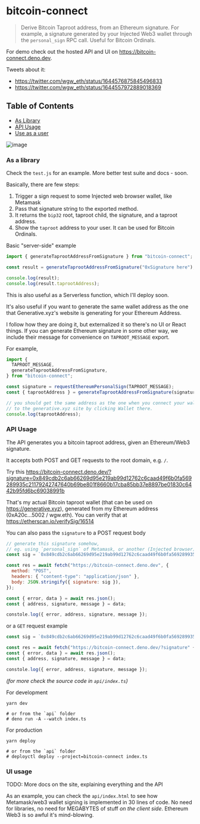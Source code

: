 # bitcoin-connect

> Derive Bitcoin Taproot address, from an Ethereum signature. For example, a signature generated by your Injected Web3 wallet through the `personal_sign` RPC call. Useful for Bitcoin Ordinals.

For demo check out the hosted API and UI on https://bitcoin-connect.deno.dev.

Tweets about it:

- https://twitter.com/wgw_eth/status/1644576875845496833
- https://twitter.com/wgw_eth/status/1644557972889018369

## Table of Contents

- [As Library](#as-a-library)
- [API Usage](#api-usage)
- [Use as a user](#ui-usage)

![image](https://user-images.githubusercontent.com/5038030/230706652-cbc02d1a-a7f2-4c76-ac0b-cde27650ac74.png)

### As a library

Check the `test.js` for an example.
More better test suite and docs - soon.

Basically, there are few steps:

1. Trigger a sign request to some Injected web browser wallet, like Metamask
2. Pass that signature string to the exported method.
3. It returns the `bip32` root, taproot child, the signature, and a taproot address.
4. Show the `taproot` address to your user. It can be used for Bitcoin Ordinals.

Basic "server-side" example

```js
import { generateTaprootAddressFromSignature } from "bitcoin-connect";

const result = generateTaprootAddressFromSignature("0xSignature here");

console.log(result);
console.log(result.taprootAddress);
```

This is also useful as a Serverless function, which I'll deploy soon.

It's also useful if you want to generate the same wallet address as the one that Generative.xyz's website is generating for your Ethereum Address.

I follow how they are doing it, but externalized it so there's no UI or React things.
If you can generate Ethereum signature in some other way, we include their message for convenience on `TAPROOT_MESSAGE` export.

For example,

```js
import {
  TAPROOT_MESSAGE,
  generateTaprootAddressFromSignature,
} from "bitcoin-connect";

const signature = requestEthereumPersonalSign(TAPROOT_MESSAGE);
const { taprootAddress } = generateTaprootAddressFromSignature(signature);

// you should get the same address as the one when you connect your wallet
// to the generative.xyz site by clicking Wallet there.
console.log(taprootAddress);
```

### API Usage

The API generates you a bitcoin taproot address, given an Ethereum/Web3 signature.

It accepts both POST and GET requests to the root domain, e.g. `/`.

Try this https://bitcoin-connect.deno.dev/?signature=0x849cdb2c6ab66269d95e219ab99d12762c6caad49f6b0fa569289935c21179242747640b69be801f8660b17cba85bb37e8897be01830c6442b95fd6bc69038991b

That's my actual Bitcoin taproot wallet (that can be used on https://generative.xyz), generated from my Ethereum address (0xA20c...5002 / wgw.eth). You can verify that at https://etherscan.io/verifySig/16514

You can also pass the `signature` to a POST request body

```js
// generate this signature somehow,
// eg. using `personal_sign` of Metamask, or another (Injected browser) wallet
const sig = `0x849cdb2c6ab66269d95e219ab99d12762c6caad49f6b0fa569289935c21179242747640b69be801f8660b17cba85bb37e8897be01830c6442b95fd6bc69038991b`;

const res = await fetch("https://bitcoin-connect.deno.dev", {
  method: "POST",
  headers: { "content-type": "application/json" },
  body: JSON.stringify({ signature: sig }),
});

const { error, data } = await res.json();
const { address, signature, message } = data;

constole.log({ error, address, signature, message });
```

or a `GET` request example

```js
const sig = `0x849cdb2c6ab66269d95e219ab99d12762c6caad49f6b0fa569289935c21179242747640b69be801f8660b17cba85bb37e8897be01830c6442b95fd6bc69038991b`;

const res = await fetch("https://bitcoin-connect.deno.dev/?signature" + sig);
const { error, data } = await res.json();
const { address, signature, message } = data;

constole.log({ error, address, signature, message });
```

_(for more check the source code in `api/index.ts`)_

For development

```
yarn dev

# or from the `api` folder
# deno run -A --watch index.ts
```

For production

```
yarn deploy

# or from the `api` folder
# deployctl deploy --project=bitcoin-connect index.ts
```

### UI usage

TODO: More docs on the site, explaining everything and the API

As an example, you can check the `api/index.html` to see how Metamask/web3 wallet signing is implemented in 30 lines of code. No need for libraries, no need for MEGABYTES of stuff _on the client side_. Ethereum Web3 is so awful it's mind-blowing.
